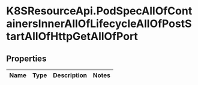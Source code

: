 # K8SResourceApi.PodSpecAllOfContainersInnerAllOfLifecycleAllOfPostStartAllOfHttpGetAllOfPort

## Properties

Name | Type | Description | Notes
------------ | ------------- | ------------- | -------------


